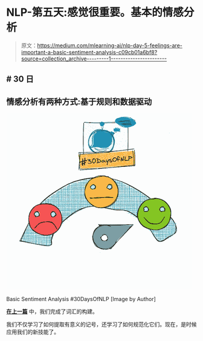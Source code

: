 # NLP-第五天:感觉很重要。基本的情感分析

> 原文：<https://medium.com/mlearning-ai/nlp-day-5-feelings-are-important-a-basic-sentiment-analysis-c09cb01a6bf8?source=collection_archive---------1----------------------->

## # 30 日

## 情感分析有两种方式:基于规则和数据驱动

![](img/170664777e29d0c2333400bbc22f2dfd.png)

Basic Sentiment Analysis #30DaysOfNLP [Image by Author]

[**在上一篇**](/mlearning-ai/nlp-day-4-normalizing-your-vocabulary-might-be-a-bad-idea-ffdf8aaecc72) 中，我们完成了词汇的构建。

我们不仅学习了如何提取有意义的记号，还学习了如何规范化它们。现在，是时候应用我们的新技能了。